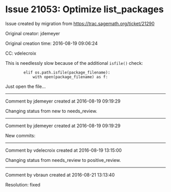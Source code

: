 # Issue 21053: Optimize list_packages

Issue created by migration from https://trac.sagemath.org/ticket/21290

Original creator: jdemeyer

Original creation time: 2016-08-19 09:06:24

CC:  vdelecroix

This is needlessly slow because of the additional `isfile()` check:

```
        elif os.path.isfile(package_filename):
            with open(package_filename) as f:
```

Just open the file...


---

Comment by jdemeyer created at 2016-08-19 09:19:29

Changing status from new to needs_review.


---

Comment by jdemeyer created at 2016-08-19 09:19:29

New commits:


---

Comment by vdelecroix created at 2016-08-19 13:15:00

Changing status from needs_review to positive_review.


---

Comment by vbraun created at 2016-08-21 13:13:40

Resolution: fixed
